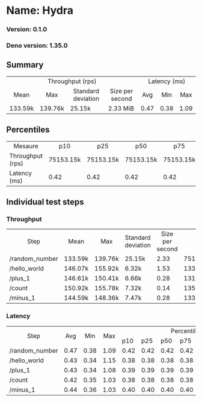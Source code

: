# Name: Hydra 
  
  ### Version: 0.1.0
  ### Deno version: 1.35.0

## Summary
<table>
<tr>
    <td align="center" colspan="4">Throughput (rps)</td>
    <td align="center" colspan="3">Latency (ms)</td>
</tr>
<tr>
    <td align="center">Mean</td>
    <td align="center">Max</td>
    <td align="center">Standard deviation</td>
    <td align="center">Size per second</td>
    <td align="center">Avg</td>
    <td align="center">Min</td>
    <td align="center">Max</td>
</tr>
<tr>
    <td>133.59k</td>
    <td>139.76k</td>
    <td>25.15k</td>
    <td>2.33 MiB</td>
    <td>0.47</td>
    <td>0.38</td>
    <td>1.09</td>
</tr>
</table>

## Percentiles

<table>
<tr>
  <td align="center">Mesaure</td>
  <td align="center">p10</td>
  <td align="center">p25</td>
  <td align="center">p50</td>
  <td align="center">p75</td>
  <td align="center">p90</td>
  <td align="center">p95</td>
  <td align="center">p99</td>
</tr>
<tr>
  <td>Throughput (rps)</td>
  <td>75153.15k</td>
  <td>75153.15k</td>
  <td>75153.15k</td>
  <td>75153.15k</td>
  <td>139757.98k</td>
  <td>139757.98k</td>
  <td>139757.98k</td>
</tr>
<tr>
  <td>Latency (ms)</td>
  <td>0.42</td>
  <td>0.42</td>
  <td>0.42</td>
  <td>0.42</td>
  <td>0.53</td>
  <td>0.65</td>
  <td>0.75</td>
</tr>
</table>

## Individual test steps

### Throughput

<table>
<tr>
  <td align="center" rowspan="2">Step</td>
  <td align="center" rowspan="2">Mean</td>
  <td align="center" rowspan="2">Max</td>
  <td align="center" rowspan="2">Standard deviation</td>
  <td align="center" rowspan="2">Size per second</td>
  <td align="center" colspan="7">Percentiles</td>
</tr>
<tr>
  <!-- still Step -->
  <!-- still Mean -->
  <!-- still Max -->
  <!-- still Standard deviation -->
  <!-- still Size per second -->
  <td align="center">p10</td>
  <td align="center">p25</td>
  <td align="center">p50</td>
  <td align="center">p75</td>
  <td align="center">p90</td>
  <td align="center">p95</td>
  <td align="center">p99</td>
</tr>
<tr>
  <td>/random_number</td>
  <td>133.59k</td>
  <td>139.76k</td>
  <td>25.15k</td>
  <td>2.33</td>
  <td>75153.15k</td>
  <td>75153.15k</td>
  <td>75153.15k</td>
  <td>75153.15k</td>
  <td>139757.98k</td>
  <td>139757.98k</td>
  <td>139757.98k</td>
</tr><tr>
  <td>/hello_world</td>
  <td>146.07k</td>
  <td>155.92k</td>
  <td>6.32k</td>
  <td>1.53</td>
  <td>133262.66k</td>
  <td>133262.66k</td>
  <td>133262.66k</td>
  <td>133262.66k</td>
  <td>155916.65k</td>
  <td>155916.65k</td>
  <td>155916.65k</td>
</tr><tr>
  <td>/plus_1</td>
  <td>146.61k</td>
  <td>150.41k</td>
  <td>6.66k</td>
  <td>0.28</td>
  <td>131612.99k</td>
  <td>131612.99k</td>
  <td>131612.99k</td>
  <td>131612.99k</td>
  <td>150406.46k</td>
  <td>150406.46k</td>
  <td>150406.46k</td>
</tr><tr>
  <td>/count</td>
  <td>150.92k</td>
  <td>155.78k</td>
  <td>7.32k</td>
  <td>0.14</td>
  <td>135781.31k</td>
  <td>135781.31k</td>
  <td>135781.31k</td>
  <td>135781.31k</td>
  <td>155781.36k</td>
  <td>155781.36k</td>
  <td>155781.36k</td>
</tr><tr>
  <td>/minus_1</td>
  <td>144.59k</td>
  <td>148.36k</td>
  <td>7.47k</td>
  <td>0.28</td>
  <td>133460.66k</td>
  <td>133460.66k</td>
  <td>133460.66k</td>
  <td>133460.66k</td>
  <td>148362.58k</td>
  <td>148362.58k</td>
  <td>148362.58k</td>
</tr></table>

### Latency

<table>
<tr>
  <td align="center" rowspan="2">Step</td>
  <td align="center" rowspan="2">Avg</td>
  <td align="center" rowspan="2">Min</td>
  <td align="center" rowspan="2">Max</td>
  <td align="center" colspan="7">Percentiles</td>
</tr>
<tr>
  <!-- still Avg -->
  <!-- still Min -->
  <!-- still Max -->
  <td>p10</td>
  <td>p25</td>
  <td>p50</td>
  <td>p75</td>
  <td>p90</td>
  <td>p95</td>
  <td>p99</td>
</tr>
<tr>
  <td>/random_number</td>
  <td>0.47</td>
  <td>0.38</td>
  <td>1.09</td>
  <td>0.42</td>
  <td>0.42</td>
  <td>0.42</td>
  <td>0.42</td>
  <td>0.53</td>
  <td>0.65</td>
  <td>0.75</td>
</tr><tr>
  <td>/hello_world</td>
  <td>0.43</td>
  <td>0.34</td>
  <td>1.15</td>
  <td>0.38</td>
  <td>0.38</td>
  <td>0.38</td>
  <td>0.38</td>
  <td>0.47</td>
  <td>0.50</td>
  <td>0.59</td>
</tr><tr>
  <td>/plus_1</td>
  <td>0.43</td>
  <td>0.34</td>
  <td>1.08</td>
  <td>0.39</td>
  <td>0.39</td>
  <td>0.39</td>
  <td>0.39</td>
  <td>0.47</td>
  <td>0.50</td>
  <td>0.58</td>
</tr><tr>
  <td>/count</td>
  <td>0.42</td>
  <td>0.35</td>
  <td>1.03</td>
  <td>0.38</td>
  <td>0.38</td>
  <td>0.38</td>
  <td>0.38</td>
  <td>0.45</td>
  <td>0.51</td>
  <td>0.58</td>
</tr><tr>
  <td>/minus_1</td>
  <td>0.44</td>
  <td>0.36</td>
  <td>1.03</td>
  <td>0.40</td>
  <td>0.40</td>
  <td>0.40</td>
  <td>0.40</td>
  <td>0.47</td>
  <td>0.52</td>
  <td>0.59</td>
</tr></table>